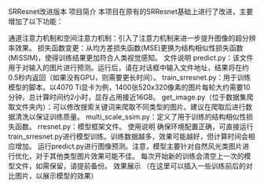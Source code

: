 SRResnet改进版本
项目简介
本项目在原有的SRResnet基础上进行了改进，主要增加了以下功能：

通道注意力机制和空间注意力机制：引入了注意力机制来进一步提升图像的超分辨率效果。
损失函数变更：从均方差损失函数(MSE)更换为结构相似性损失函数(MiSSIM)，使得训练结果更加符合人类视觉感知。
文件说明
predict.py：该文件用于对输入的图片进行预测。运行后，请在对话框中输入文件地址，结果将在约0.5秒内返回（如果没有GPU，则需要更长时间）。
train_srresnet.py：用于训练模型的脚本。以4070 Ti显卡为例，1400张520x320像素的图片每轮大约需要10分钟，总计算时间约2小时，显存占用接近16GB。
get_image.py（位于数据集爬取文件夹内）：可以修改搜索关键词来爬取不同类型的图片。建议在爬取后进行数据清洗以保证训练质量。
multi_scale_ssim.py：定义了用于训练的结构相似性损失函数。
rresnet.py：模型框架文件。
使用说明
确保环境配置正确，可直接运行train_srresnet.py进行模型训练。训练数据越多，效果可能越好，但计算时间会相应增加。
运行predict.py进行图像预测。注意，模型主要针对自然风光类图片进行优化，对于其他类型图片效果可能不佳。
每次开始新的训练会清空上一次的模型文件，如需保留，请提前备份。
效果展示
（在这里可以插入一些训练前后的对比图片，以展示模型的效果）
